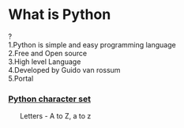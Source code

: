 <H1>What is Python</H1> ?
<br>
1.Python is simple and easy programming language 
<br>
2.Free and Open source
<br>
3.High level Language
<br>
4.Developed by Guido van rossum
<br>
5.Portal

<H3> <u>
Python character set </u>
</H3>
<ul>
Letters - A to Z, a to z
</ul>


